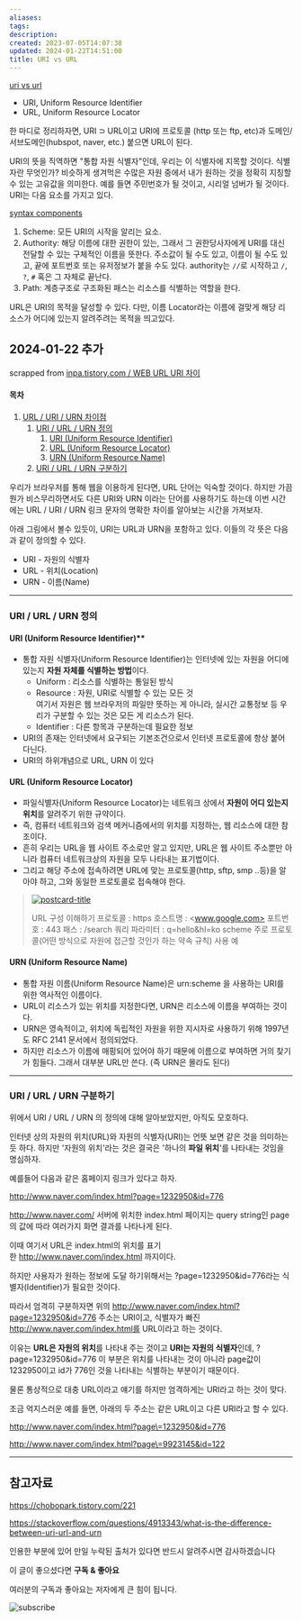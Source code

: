 ```yaml
---
aliases: 
tags: 
description:
created: 2023-07-05T14:07:38
updated: 2024-01-22T14:51:00
title: URI vs URL
---
```


[uri vs url](https://blog.hubspot.com/website/uri-vs-url)
- URI, Uniform Resource Identifier
- URL, Uniform Resource Locator

한 마디로 정리하자면, URI $\supset$ URL이고 URI에 프로토콜 (http 또는 ftp, etc)과 도메인/서브도메인(hubspot, naver, etc.) 붙으면 URL이 된다.

URI의 뜻을 직역하면 "통합 자원 식별자"인데, 우리는 이 식별자에 지목할 것이다. 식별자란 무엇인가? 비슷하게 생겨먹은 수많은 자원 중에서 내가 원하는 것을 정확히 지칭할 수 있는 고유값을 의미한다. 예를 들면 주민번호가 될 것이고, 시리얼 넘버가 될 것이다. URI는 다음 요소를 가지고 있다.

[syntax components](https://datatracker.ietf.org/doc/html/rfc3986#section-3)
1. Scheme: 모든 URI의 시작을 알리는 요소. 
2. Authority: 해당 이름에 대한 권한이 있는, 그래서 그 권한당사자에게 URI를 대신 전달할 수 있는 구체적인 이름을 뜻한다. 주소값이 될 수도 있고, 이름이 될 수도 있고, 끝에 포트번호 또는 유저정보가 붙을 수도 있다. authority는 `//`로 시작하고 `/`, `?`, `#` 혹은 그 자체로 끝난다.
3. Path: 계층구조로 구조화된 패스는 리소스를 식별하는 역할을 한다.

URL은 URI의 목적을 달성할 수 있다. 다만, 이름 Locator라는 이름에 걸맞게 해당 리소스가 어디에 있는지 알려주려는 목적을 띄고있다.

## 2024-01-22 추가

scrapped from [inpa.tistory.com / WEB URL URI 차이](https://inpa.tistory.com/entry/WEB-🌐-URL-URI-차이)

#### 목차

1.  [URL / URI / URN 차이점](https://inpa.tistory.com/entry/WEB-%F0%9F%8C%90-URL-URI-%EC%B0%A8%EC%9D%B4#url_/_uri_/_urn_%EC%B0%A8%EC%9D%B4%EC%A0%90)
    1.  [URI / URL / URN 정의](https://inpa.tistory.com/entry/WEB-%F0%9F%8C%90-URL-URI-%EC%B0%A8%EC%9D%B4#uri_/_url_/_urn_%EC%A0%95%EC%9D%98)
        1.  [URI (Uniform Resource Identifier)](https://inpa.tistory.com/entry/WEB-%F0%9F%8C%90-URL-URI-%EC%B0%A8%EC%9D%B4#uri_uniform_resource_identifier)
        2.  [URL (Uniform Resource Locator)](https://inpa.tistory.com/entry/WEB-%F0%9F%8C%90-URL-URI-%EC%B0%A8%EC%9D%B4#url_uniform_resource_locator)
        3.  [URN (Uniform Resource Name)](https://inpa.tistory.com/entry/WEB-%F0%9F%8C%90-URL-URI-%EC%B0%A8%EC%9D%B4#urn_uniform_resource_name)
    2.  [URI / URL / URN 구분하기](https://inpa.tistory.com/entry/WEB-%F0%9F%8C%90-URL-URI-%EC%B0%A8%EC%9D%B4#uri_/_url_/_urn_%EA%B5%AC%EB%B6%84%ED%95%98%EA%B8%B0)

우리가 브라우저를 통해 웹을 이용하게 된다면, URL 단어는 익숙할 것이다. 하지만 가끔 뭔가 비스무리하면서도 다른 URI와 URN 이라는 단어를 사용하기도 하는데 이번 시간에는 URL / URI / URN 링크 문자의 명확한 차이를 알아보는 시간을 가져보자.

아래 그림에서 볼수 있듯이, URI는 URL과 URN을 포함하고 있다. 이들의 각 뜻은 다음과 같이 정의할 수 있다.

-   URI - 자원의 식별자
-   URL - 위치(Location)
-   URN - 이름(Name)

___

### **URI / URL / URN 정의**

#### **URI (Uniform Resource Identifier)****

-   통합 자원 식별자(Uniform Resource Identifier)는 인터넷에 있는 자원을 어디에 있는지 **자원 자체를 식별하는 방법**이다.
    -   Uniform : 리소스를 식별하는 통일된 방식
    -   Resource : 자원, URI로 식별할 수 있는 모든 것  
        여기서 자원은 웹 브라우저의 파일만 뜻하는 게 아니라, 실시간 교통정보 등 우리가 구분할 수 있는 것은 모든 게 리소스가 된다.
    -   Identifier : 다른 항목과 구분하는데 필요한 정보
-   URI의 존재는 인터넷에서 요구되는 기본조건으로서 인터넷 프로토콜에 항상 붙어 다닌다.
-   URI의 하위개념으로 URL, URN 이 있다

#### **URL (Uniform Resource Locator)**

-   파일식별자(Uniform Resource Locator)는 네트워크 상에서 **자원이 어디 있는지 위치**를 알려주기 위한 규약이다.
-   즉, 컴퓨터 네트워크와 검색 메커니즘에서의 위치를 지정하는, 웹 리소스에 대한 참조이다.
-   흔히 우리는 URL을 웹 사이트 주소로만 알고 있지만, URL은 웹 사이트 주소뿐만 아니라 컴퓨터 네트워크상의 자원을 모두 나타내는 표기법이다.
-   그리고 해당 주소에 접속하려면 URL에 맞는 프로토콜(http, sftp, smp ..등)을 알아야 하고, 그와 동일한 프로토콜로 접속해야 한다.

> [![postcard-title](https://scrap.kakaocdn.net/dn/t2OtY/hyR5miemvG/FtZbCIK6MGJNTMi4Uzdf6k/img.jpg?width=800&height=466&face=0_0_800_466,https://scrap.kakaocdn.net/dn/2tb8A/hyR5pF1r4K/0ikyzLWiPYZos7nwOGL8UK/img.jpg?width=800&height=466&face=0_0_800_466,https://scrap.kakaocdn.net/dn/fTaGs/hyR5qLHYBP/crEMUl1Mlyss711nyjwC71/img.png?width=1026&height=423&face=0_0_1026_423)](https://inpa.tistory.com/entry/WEB-%F0%9F%8C%90-URL-%EA%B5%AC%EC%84%B1-%EC%9A%94%EC%86%8C-%EC%9A%94%EC%B2%AD-%ED%9D%90%EB%A6%84-%EC%A0%95%EB%A6%AC)
> 
> URL 구성 이해하기 프로토콜 : https 호스트명 : <www.google.com> 포트번호 : 443 패스 : /search 쿼리 파라미터 : q=hello&hl=ko scheme 주로 프로토콜(어떤 방식으로 자원에 접근할 것인가 하는 약속 규칙) 사용 예

#### **URN (Uniform Resource Name)**

-   통합 자원 이름(Uniform Resource Name)은 urn:scheme 을 사용하는 URI를 위한 역사적인 이름이다.
-   URL이 리소스가 있는 위치를 지정한다면, URN은 리소스에 이름을 부여하는 것이다.
-   URN은 영속적이고, 위치에 독립적인 자원을 위한 지시자로 사용하기 위해 1997년도 RFC 2141 문서에서 정의되었다.
-   하지만 리소스가 이름에 매핑되어 있어야 하기 때문에 이름으로 부여하면 거의 찾기가 힘들다. 그래서 대부분 URL만 쓴다. (즉 URN은 몰라도 된다)

___

### **URI / URL / URN 구분하기**

위에서 URI / URL / URN 의 정의에 대해 알아보았지만, 아직도 모호하다.

인터넷 상의 자원의 위치(URL)와 자원의 식별자(URI)는 언뜻 보면 같은 것을 의미하는 듯 하다. 하지만 '자원의 위치'라는 것은 결국은 '하나의 **파일 위치**'를 나타내는 것임을 명심하자.

예를들어 다음과 같은 홈페이지 링크가 있다고 하자.

<http://www.naver.com/index.html?page=1232950&id=776>

<http://www.naver.com/> 서버에 위치한 index.html 페이지는 query string인 page의 값에 따라 여러가지 화면 결과를 나타나게 된다.

이때 여기서 URL은 index.html의 위치를 표기한 <http://www.naver.com/index.html> 까지이다.

하지만 사용자가 원하는 정보에 도달 하기위해서는 ?page=1232950&id=776라는 식별자(Identifier)가 필요한 것이다.

따라서 엄격히 구분하자면 위의 <http://www.naver.com/index.html?page=1232950&id=776> 주소는 URI이고, 식별자가 빠진 <http://www.naver.com/index.html를> URL이라고 하는 것이다. 

이유는 **URL은 자원의 위치**를 나타내 주는 것이고 **URI는 자원의 식별자**인데, ?page=1232950&id=776 이 부분은 위치를 나타내는 것이 아니라 page값이 1232950이고 id가 776인 것을 나타내는 식별하는 부분이기 때문이다.

물론 통상적으로 대충 URL이라고 얘기를 하지만 엄격하게는 URI라고 하는 것이 맞다.

조금 억지스러운 예를 들면, 아래의 두 주소는 같은 URL이고 다른 URI라고 할 수 있다.

<http://www.naver.com/index.html?page\=1232950&id=776>

<http://www.naver.com/index.html?page\=9923145&id=122>

___

## 참고자료

<https://chobopark.tistory.com/221>

<https://stackoverflow.com/questions/4913343/what-is-the-difference-between-uri-url-and-urn>

인용한 부분에 있어 만일 누락된 출처가 있다면 반드시 알려주시면 감사하겠습니다

이 글이 좋으셨다면 **구독 & 좋아요**

여러분의 구독과 좋아요는 저자에게 큰 힘이 됩니다.

![subscribe](https://tistory1.daumcdn.net/tistory/4939852/skin/images/sub.png)

